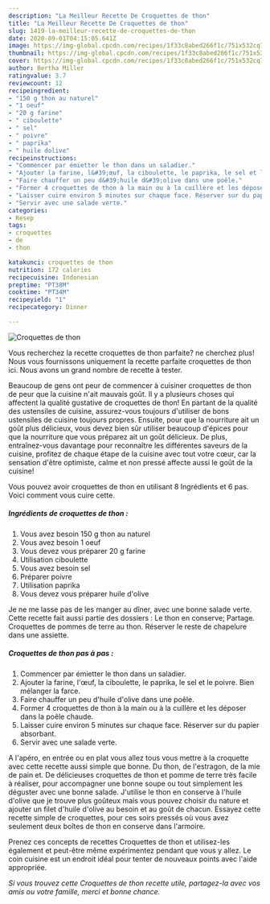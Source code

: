 ```yaml
---
description: "La Meilleur Recette De Croquettes de thon"
title: "La Meilleur Recette De Croquettes de thon"
slug: 1419-la-meilleur-recette-de-croquettes-de-thon
date: 2020-09-01T04:15:05.641Z
image: https://img-global.cpcdn.com/recipes/1f33c8abed266f1c/751x532cq70/croquettes-de-thon-photo-principale-de-la-recette.jpg
thumbnail: https://img-global.cpcdn.com/recipes/1f33c8abed266f1c/751x532cq70/croquettes-de-thon-photo-principale-de-la-recette.jpg
cover: https://img-global.cpcdn.com/recipes/1f33c8abed266f1c/751x532cq70/croquettes-de-thon-photo-principale-de-la-recette.jpg
author: Bertha Miller
ratingvalue: 3.7
reviewcount: 12
recipeingredient:
- "150 g thon au naturel"
- "1 oeuf"
- "20 g farine"
- " ciboulette"
- " sel"
- " poivre"
- " paprika"
- " huile dolive"
recipeinstructions:
- "Commencer par émietter le thon dans un saladier."
- "Ajouter la farine, l&#39;œuf, la ciboulette, le paprika, le sel et le poivre. Bien mélanger la farce."
- "Faire chauffer un peu d&#39;huile d&#39;olive dans une poêle."
- "Former 4 croquettes de thon à la main ou à la cuillère et les déposer dans la poêle chaude."
- "Laisser cuire environ 5 minutes sur chaque face. Réserver sur du papier absorbant."
- "Servir avec une salade verte."
categories:
- Resep
tags:
- croquettes
- de
- thon

katakunci: croquettes de thon 
nutrition: 172 calories
recipecuisine: Indonesian
preptime: "PT38M"
cooktime: "PT34M"
recipeyield: "1"
recipecategory: Dinner

---
```



![Croquettes de thon](https://img-global.cpcdn.com/recipes/1f33c8abed266f1c/751x532cq70/croquettes-de-thon-photo-principale-de-la-recette.jpg)

Vous recherchez la recette croquettes de thon parfaite? ne cherchez plus! Nous vous fournissons uniquement la recette parfaite croquettes de thon ici. Nous avons un grand nombre de recette à tester.

Beaucoup de gens ont peur de commencer à cuisiner croquettes de thon de peur que la cuisine n'ait mauvais goût. Il y a plusieurs choses qui affectent la qualité gustative de croquettes de thon! En partant de la qualité des ustensiles de cuisine, assurez-vous toujours d'utiliser de bons ustensiles de cuisine toujours propres. Ensuite, pour que la nourriture ait un goût plus délicieux, vous devez bien sûr utiliser beaucoup d'épices pour que la nourriture que vous préparez ait un goût délicieux. De plus, entraînez-vous davantage pour reconnaître les différentes saveurs de la cuisine, profitez de chaque étape de la cuisine avec tout votre cœur, car la sensation d'être optimiste, calme et non pressé affecte aussi le goût de la cuisine!

<!--inarticleads1-->

Vous pouvez avoir croquettes de thon en utilisant 8 Ingrédients et 6 pas. Voici comment vous cuire cette.

##### Ingrédients de croquettes de thon :

1. Vous avez besoin 150 g thon au naturel
1. Vous avez besoin 1 oeuf
1. Vous devez vous préparer 20 g farine
1. Utilisation  ciboulette
1. Vous avez besoin  sel
1. Préparer  poivre
1. Utilisation  paprika
1. Vous devez vous préparer  huile d&#39;olive


Je ne me lasse pas de les manger au dîner, avec une bonne salade verte. Cette recette fait aussi partie des dossiers : Le thon en conserve; Partage. Croquettes de pommes de terre au thon. Réserver le reste de chapelure dans une assiette. 

<!--inarticleads2-->

##### Croquettes de thon pas à pas :

1. Commencer par émietter le thon dans un saladier.
1. Ajouter la farine, l&#39;œuf, la ciboulette, le paprika, le sel et le poivre. Bien mélanger la farce.
1. Faire chauffer un peu d&#39;huile d&#39;olive dans une poêle.
1. Former 4 croquettes de thon à la main ou à la cuillère et les déposer dans la poêle chaude.
1. Laisser cuire environ 5 minutes sur chaque face. Réserver sur du papier absorbant.
1. Servir avec une salade verte.


A l&#39;apéro, en entrée ou en plat vous allez tous vous mettre à la croquette avec cette recette aussi simple que bonne. Du thon, de l&#39;estragon, de la mie de pain et. De délicieuses croquettes de thon et pomme de terre très facile à réaliser, pour accompagner une bonne soupe ou tout simplement les déguster avec une bonne salade. J&#39;utilise le thon en conserve à l&#39;huile d&#39;olive que je trouve plus goûteux mais vous pouvez choisir du nature et ajouter un filet d&#39;huile d&#39;olive au besoin et au goût de chacun. Essayez cette recette simple de croquettes, pour ces soirs pressés où vous avez seulement deux boîtes de thon en conserve dans l&#39;armoire. 

<!--inarticleads1-->

<p>
Prenez ces concepts de recettes Croquettes de thon et utilisez-les également et peut-être même expérimentez pendant que vous y allez. Le coin cuisine est un endroit idéal pour tenter de nouveaux points avec l'aide appropriée.
</p>

<p>
<i>Si vous trouvez cette Croquettes de thon recette utile, partagez-la avec vos amis ou votre famille, merci et bonne chance.</i>
</p>
